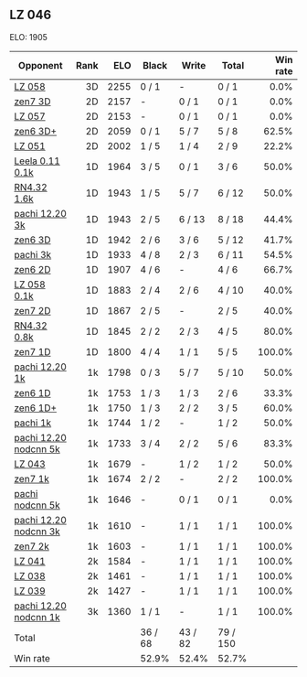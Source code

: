 ## LZ 046 ##

ELO: 1905

Opponent | Rank | ELO | Black | Write | Total | Win rate
---------|-----:|----:|-------|-------|-------|-------:
[LZ 058](LZ%20058.md) | 3D | 2255 | 0 / 1 | - | 0 / 1 | 0.0%
[zen7 3D](zen7%203D.md) | 2D | 2157 | - | 0 / 1 | 0 / 1 | 0.0%
[LZ 057](LZ%20057.md) | 2D | 2153 | - | 0 / 1 | 0 / 1 | 0.0%
[zen6 3D+](zen6%203D+.md) | 2D | 2059 | 0 / 1 | 5 / 7 | 5 / 8 | 62.5%
[LZ 051](LZ%20051.md) | 2D | 2002 | 1 / 5 | 1 / 4 | 2 / 9 | 22.2%
[Leela 0.11 0.1k](Leela%200.11%200.1k.md) | 1D | 1964 | 3 / 5 | 0 / 1 | 3 / 6 | 50.0%
[RN4.32 1.6k](RN4.32%201.6k.md) | 1D | 1943 | 1 / 5 | 5 / 7 | 6 / 12 | 50.0%
[pachi 12.20 3k](pachi%2012.20%203k.md) | 1D | 1943 | 2 / 5 | 6 / 13 | 8 / 18 | 44.4%
[zen6 3D](zen6%203D.md) | 1D | 1942 | 2 / 6 | 3 / 6 | 5 / 12 | 41.7%
[pachi 3k](pachi%203k.md) | 1D | 1933 | 4 / 8 | 2 / 3 | 6 / 11 | 54.5%
[zen6 2D](zen6%202D.md) | 1D | 1907 | 4 / 6 | - | 4 / 6 | 66.7%
[LZ 058 0.1k](LZ%20058%200.1k.md) | 1D | 1883 | 2 / 4 | 2 / 6 | 4 / 10 | 40.0%
[zen7 2D](zen7%202D.md) | 1D | 1867 | 2 / 5 | - | 2 / 5 | 40.0%
[RN4.32 0.8k](RN4.32%200.8k.md) | 1D | 1845 | 2 / 2 | 2 / 3 | 4 / 5 | 80.0%
[zen7 1D](zen7%201D.md) | 1D | 1800 | 4 / 4 | 1 / 1 | 5 / 5 | 100.0%
[pachi 12.20 1k](pachi%2012.20%201k.md) | 1k | 1798 | 0 / 3 | 5 / 7 | 5 / 10 | 50.0%
[zen6 1D](zen6%201D.md) | 1k | 1753 | 1 / 3 | 1 / 3 | 2 / 6 | 33.3%
[zen6 1D+](zen6%201D+.md) | 1k | 1750 | 1 / 3 | 2 / 2 | 3 / 5 | 60.0%
[pachi 1k](pachi%201k.md) | 1k | 1744 | 1 / 2 | - | 1 / 2 | 50.0%
[pachi 12.20 nodcnn 5k](pachi%2012.20%20nodcnn%205k.md) | 1k | 1733 | 3 / 4 | 2 / 2 | 5 / 6 | 83.3%
[LZ 043](LZ%20043.md) | 1k | 1679 | - | 1 / 2 | 1 / 2 | 50.0%
[zen7 1k](zen7%201k.md) | 1k | 1674 | 2 / 2 | - | 2 / 2 | 100.0%
[pachi nodcnn 5k](pachi%20nodcnn%205k.md) | 1k | 1646 | - | 0 / 1 | 0 / 1 | 0.0%
[pachi 12.20 nodcnn 3k](pachi%2012.20%20nodcnn%203k.md) | 1k | 1610 | - | 1 / 1 | 1 / 1 | 100.0%
[zen7 2k](zen7%202k.md) | 1k | 1603 | - | 1 / 1 | 1 / 1 | 100.0%
[LZ 041](LZ%20041.md) | 2k | 1584 | - | 1 / 1 | 1 / 1 | 100.0%
[LZ 038](LZ%20038.md) | 2k | 1461 | - | 1 / 1 | 1 / 1 | 100.0%
[LZ 039](LZ%20039.md) | 2k | 1427 | - | 1 / 1 | 1 / 1 | 100.0%
[pachi 12.20 nodcnn 1k](pachi%2012.20%20nodcnn%201k.md) | 3k | 1360 | 1 / 1 | - | 1 / 1 | 100.0%
Total | | | 36 / 68 | 43 / 82 | 79 / 150 | 
Win rate| | | 52.9% | 52.4% | 52.7% | 
